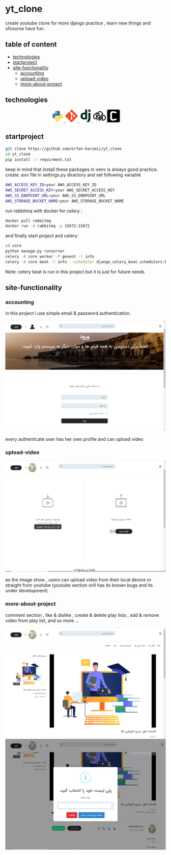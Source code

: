 # yt_clone
 create youtube clone for more django practice , learn new things and ofcourse have fun.

## table of content 
- [technologies](#technologies)
- [startproject](#startproject)
- [site-functionality](#site-functionality)
    - [accounting](#accounting)
    - [upload-video](#upload-video)
    - [more-about-project](#more-about-project)

## technologies
<p align="center">
<a href="https://www.python.org" target="_blank"> <img src="./docs/python-original.svg" alt="python" width="40" height="40"/> </a>
<a href="https://git-scm.com/" target="_blank"> <img src="./docs/git-original.svg" alt="git" width="40" height="40"/> </a>
<a href="https://www.djangoproject.com/" target="_blank"> <img src="./docs/django-plain.svg" alt="django" width="40" height="40"/> </a>
<a href="https://www.arvancloud.ir/fa" target="_blank"> <img src="./docs/arvancloud.svg" alt="arvancloud" width="40" height="40"/> </a>
<a href="https://docs.celeryq.dev/" target="_blank"> <img src="./docs/celery.svg" alt="celery" width="40" height="40"/> </a>
</p>

## startproject
```bash
git clone https://github.com/erfan-karimii/yt_clone
cd yt_clone
pip install -r requirment.txt
```
keep in mind that install these packages in venv is always good practice.
create .env file in settings.py diractory and set following variable
```bash
AWS_ACCESS_KEY_ID=your AWS_ACCESS_KEY_ID
AWS_SECRET_ACCESS_KEY=your AWS_SECRET_ACCESS_KEY
AWS_S3_ENDPOINT_URL=your AWS_S3_ENDPOINT_URL
AWS_STORAGE_BUCKET_NAME=your AWS_STORAGE_BUCKET_NAME
```
run rabbitmq with docker for celery :
```bash
docker pull rabbitmq
docker run -d rabbitmq -p 15672:15672
```
and finally start project and celery:
```bash
cd core
python manage.py runserver
celery -A core worker -P gevent -l info
celery -A core beat -l info --scheduler django_celery_beat.schedulers:DatabaseScheduler
```
Note: celery beat is run in this project but it is just for future needs

## site-functionality

### accounting
in this project i use simple email & password authentication.

<img src="./docs/login.png">

every authenticate user has her own profile and can upload video

### upload-video

<img src="./docs/upload_video.png">

as the image show , users can upload video from their local device or straight from youtube (youtube section srill has its known bugs and its under development)

### more-about-project

comment section , like & dislike , create & delete play lists , add & remove video from play list, and so more ...

<img src="./docs/video_detail.png">
<br>
<img src="./docs/add_to_playlist.png">


